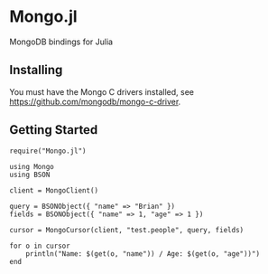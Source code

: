 Mongo.jl
========

MongoDB bindings for Julia


Installing
----------

You must have the Mongo C drivers installed, see <https://github.com/mongodb/mongo-c-driver>.



Getting Started
---------------

    require("Mongo.jl")

    using Mongo
    using BSON

    client = MongoClient()

    query = BSONObject({ "name" => "Brian" })
    fields = BSONObject({ "name" => 1, "age" => 1 })

    cursor = MongoCursor(client, "test.people", query, fields)

    for o in cursor
        println("Name: $(get(o, "name")) / Age: $(get(o, "age"))")
    end

